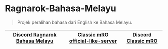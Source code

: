 # Ragnarok-Bahasa-Melayu
>Projek peralihan bahasa dari English ke Bahasa Melayu.

[Discord Ragnarok Bahasa Melayu](https://discord.gg/DnKYJCDPEM)|[Classic mRO official-like-server](https://classic.playmro.com)|[Discord Classic mRO](https://discord.gg/yk9kPCsxEg)
--------|--------|--------
